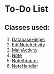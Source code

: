 <h1>To-Do List</h1>
<h2>Classes used:</h2>
<ol>
 <li><a href="https://github.com/SKY-ROY/Android-Development-Trials/blob/main/ToDoList/app/src/main/java/com/askyr/todolist/DatabaseHelper.java">DatabaseHelper</a></li>
 <li><a href="https://github.com/SKY-ROY/Android-Development-Trials/blob/main/ToDoList/app/src/main/java/com/askyr/todolist/EditNoteActivity.java">EditNoteActivity</a></li>
 <li><a href="https://github.com/SKY-ROY/Android-Development-Trials/blob/main/ToDoList/app/src/main/java/com/askyr/todolist/MainActivity.java">MainActivity</a></li>
 <li><a href="https://github.com/SKY-ROY/Android-Development-Trials/blob/main/ToDoList/app/src/main/java/com/askyr/todolist/Note.java">Note</a></li>
 <li><a href="https://github.com/SKY-ROY/Android-Development-Trials/blob/main/ToDoList/app/src/main/java/com/askyr/todolist/NoteAdapter.java">NoteAdapter</a></li>
 <li><a href="https://github.com/SKY-ROY/Android-Development-Trials/blob/main/ToDoList/app/src/main/java/com/askyr/todolist/NoteHandler.java">NoteHandler</a></li>
</ol>